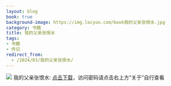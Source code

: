 ```yaml
---
layout: blog
book: true
background-image: https://img.locyoo.com/book我的父亲张恨水.jpg
category: 书籍
title: 我的父亲张恨水
tags:
- 书籍
- 传记
redirect_from:
  - /2024/03/我的父亲张恨水/
---
```

![](https://img.locyoo.com/book我的父亲张恨水.jpg)
我的父亲张恨水: <a name = "ref1" href="https://url18.ctfile.com/f/50983618-1334836100-edc22f?p=3619">点击下载</a>，访问密码请点击右上方“关于”自行查看